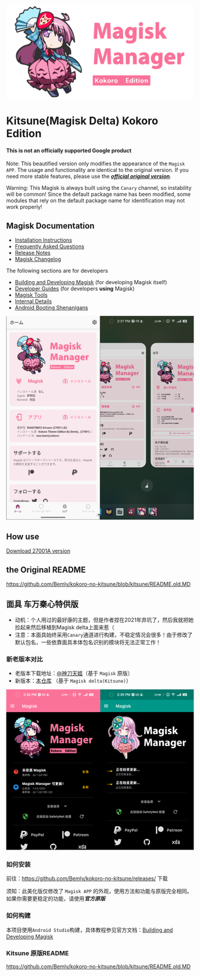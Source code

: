 ![](docs/images/kokoro_banner.svg)

# Kitsune(Magisk Delta) Kokoro Edition

#### This is not an officially supported Google product

Note: This beautified version only modifies the appearance of the `Magisk APP`.
The usage and functionality are identical to the original version.
If you need more stable features, please use the [***official original version***](https://github.com/HuskyDG/magisk-files).

Warning: This Magisk is always built using the `Canary` channel,
so instability will be common! Since the default package name has been modified,
some modules that rely on the default package name for identification may not work properly!

## Magisk Documentation

- [Installation Instructions](docs/install.md)
- [Frequently Asked Questions](docs/faq.md)
- [Release Notes](docs/releases/index.md)
- [Magisk Changelog](docs/changes.md)

The following sections are for developers

- [Building and Developing Magisk](docs/build.md) (for developing Magisk itself)
- [Developer Guides](docs/guides.md) (for developers **using** Magisk)
- [Magisk Tools](docs/tools.md)
- [Internal Details](docs/details.md)
- [Android Booting Shenanigans](docs/boot.md)

![](docs/images/kokoro_diff_scrrenshot.png)

## How use

[Download 27001A version](https://github.com/Bemly/kokoro-no-kitsune/releases/download/27001a/app-release.apk)

## the Original README

https://github.com/Bemly/kokoro-no-kitsune/blob/kitsune/README.old.MD

## 面具 车万秦心特供版

- 动机：个人用过的最好康的主题，但是作者捏在2021年弃坑了，然后我就把她捡起来然后移植到Magisk delta上面来惹（
- 注意：本面具始终采用`Canary`通道进行构建，不稳定情况会很多！由于修改了默认包名，一些依靠面具本体包名识别的模块将无法正常工作！

### 新老版本对比

- 老版本下载地址：[@神刀天姬](https://t.me/missingpower)（基于 `Magisk` 原版）
- 新版本：[本仓库](###如何安装) （基于 `Magisk delta(Kitsune)`）

![](docs/images/kokoro_history_screenshot.png)

### 如何安装

 前往：https://github.com/Bemly/kokoro-no-kitsune/releases/ 下载
      
 须知：此美化版仅修改了 `Magisk APP` 的外观，使用方法和功能与原版完全相同。如果你需要更稳定的功能，请使用***官方原版***

### 如何构建

本项目使用`Android Studio`构建，具体教程参见官方文档：[Building and Developing Magisk](docs/README.md)

### Kitsune 原版README

https://github.com/Bemly/kokoro-no-kitsune/blob/kitsune/README.old.MD

